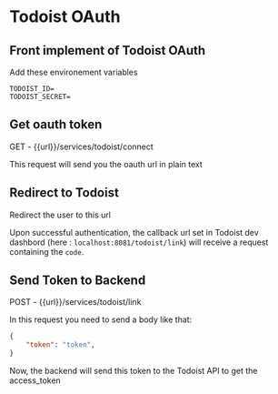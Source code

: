 # Todoist OAuth

## Front implement of Todoist OAuth

Add these environement variables
```env
TODOIST_ID=
TODOIST_SECRET=
```
## Get oauth token
GET - {{url}}/services/todoist/connect

This request will send you the oauth url in plain text

## Redirect to Todoist
Redirect the user to this url

Upon successful authentication, the callback url set in Todoist dev dashbord (here : `localhost:8081/todoist/link`)
will receive a request containing the `code`.

## Send Token to Backend
POST - {{url}}/services/todoist/link

In this request you need to send a body like that:
```JSON
{
	"token": "token",
}
``` 
Now, the backend will send this token to the Todoist API to get the access_token